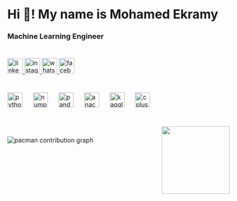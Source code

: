<h1 align="left">Hi 👋! My name is Mohamed Ekramy</h1>

###

<h3 align="left">Machine Learning  Engineer</h3>

###

<br clear="both">

<div align="left">
  <a href="https://www.linkedin.com/in/mohamedekramy" target="_blank">
    <img src="https://img.shields.io/static/v1?message=LinkedIn&logo=linkedin&label=&color=0077B5&logoColor=white&labelColor=&style=for-the-badge" height="35" alt="linkedin logo"  />
  </a>
  <a href="https://www.instagram.com/mohamed_ekramy18" target="_blank">
    <img src="https://img.shields.io/static/v1?message=Instagram&logo=instagram&label=&color=E4405F&logoColor=white&labelColor=&style=for-the-badge" height="35" alt="instagram logo"  />
  </a>
  <a href="https://wa.me/+201121331871" target="_blank">
    <img src="https://img.shields.io/static/v1?message=Whatsapp&logo=whatsapp&label=&color=25D366&logoColor=white&labelColor=&style=for-the-badge" height="35" alt="whatsapp logo"  />
  </a>
  <a href="https://www.facebook.com/share/1AnSwsv6kF/" target="_blank">
    <img src="https://img.shields.io/static/v1?message=Facebook&logo=facebook&label=&color=1877F2&logoColor=white&labelColor=&style=for-the-badge" height="35" alt="facebook logo"  />
  </a>
</div>

###

<br clear="both">

<div align="left">
  <img src="https://cdn.jsdelivr.net/gh/devicons/devicon/icons/python/python-original.svg" height="34" alt="python logo"  />
  <img width="16" />
  <img src="https://cdn.jsdelivr.net/gh/devicons/devicon/icons/numpy/numpy-original.svg" height="34" alt="numpy logo"  />
  <img width="16" />
  <img src="https://cdn.jsdelivr.net/gh/devicons/devicon/icons/pandas/pandas-original.svg" height="34" alt="pandas logo"  />
  <img width="16" />
  <img src="https://cdn.jsdelivr.net/gh/devicons/devicon/icons/anaconda/anaconda-original.svg" height="34" alt="anaconda logo"  />
  <img width="16" />
  <img src="https://cdn.jsdelivr.net/gh/devicons/devicon/icons/kaggle/kaggle-original.svg" height="34" alt="kaggle logo"  />
  <img width="16" />
  <img src="https://cdn.jsdelivr.net/gh/devicons/devicon/icons/cplusplus/cplusplus-original.svg" height="34" alt="cplusplus logo"  />
</div>

###

<br clear="both">

<img align="right" height="154" src="https://media.giphy.com/media/v1.Y2lkPWVjZjA1ZTQ3dndua3d4bnk5MWh2aTcwZzBzbm9uZGg5NDA1OWJ0NXN6MHVteDQyZiZlcD12MV9naWZzX3NlYXJjaCZjdD1n/9LATKVrWXmlIKovXkE/giphy.gif"  />

###

<picture>
  <source media="(prefers-color-scheme: dark)" srcset="https://raw.githubusercontent.com/mohamedekramy19/mohamedekramy19/output/pacman-contribution-graph-dark.svg">
  <source media="(prefers-color-scheme: light)" srcset="https://raw.githubusercontent.com/mohamedekramy19/mohamedekramy19/output/pacman-contribution-graph.svg">
  <img alt="pacman contribution graph" src="https://raw.githubusercontent.com/mohamedekramy19/mohamedekramy19/output/pacman-contribution-graph.svg">
</picture>

###
